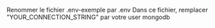 Renommer le fichier .env-exemple par .env
Dans ce fichier, remplacer "YOUR_CONNECTION_STRING" par votre user mongodb
